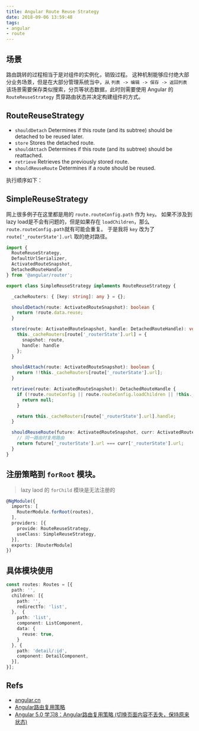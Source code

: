 ```yaml
---
title: Angular Route Reuse Strategy
date: 2018-09-06 13:59:48
tags:
- angular
- route
---
```


## 场景
路由跳转的过程相当于是对组件的实例化，销毁过程。
这种机制能够应付绝大部分业务场景，但是在大部分管理系统当中，从 `列表 -> 编辑 -> 保存 -> 返回列表` 该场景需要保存类似搜索，分页等状态数据，此时则需要使用 Angular 的 `RouteReuseStrategy` 贯穿路由状态并决定构建组件的方式。

## RouteReuseStrategy

- `shouldDetach` Determines if this route (and its subtree) should be detached to be reused later.
- `store` Stores the detached route.
- `shouldAttach` Determines if this route (and its subtree) should be reattached.
- `retrieve` Retrieves the previously stored route.
- `shouldReuseRoute` Determines if a route should be reused.

执行顺序如下：

## SimpleReuseStrategy

网上很多例子在这里都是用的 `route.routeConfig.path` 作为 `key`。
如果不涉及到lazy load是不会有问题的，但是如果存在 `loadChildren`，那么`route.routeConfig.path`就有可能会重复。
于是我将 `key` 改为了 `route['_routerState'].url` 取的绝对路径。

```ts
import {
  RouteReuseStrategy,
  DefaultUrlSerializer,
  ActivatedRouteSnapshot,
  DetachedRouteHandle
} from '@angular/router';

export class SimpleReuseStrategy implements RouteReuseStrategy {

  _cacheRouters: { [key: string]: any } = {};

  shouldDetach(route: ActivatedRouteSnapshot): boolean {
    return !route.data.reuse;
  }

  store(route: ActivatedRouteSnapshot, handle: DetachedRouteHandle): void {
    this._cacheRouters[route['_routerState'].url] = {
      snapshot: route,
      handle: handle
    };
  }

  shouldAttach(route: ActivatedRouteSnapshot): boolean {
    return !!this._cacheRouters[route['_routerState'].url];
  }

  retrieve(route: ActivatedRouteSnapshot): DetachedRouteHandle {
    if (!route.routeConfig || route.routeConfig.loadChildren || !this._cacheRouters[route['_routerState'].url]) {
      return null;
    }

    return this._cacheRouters[route['_routerState'].url].handle;
  }

  shouldReuseRoute(future: ActivatedRouteSnapshot, curr: ActivatedRouteSnapshot): boolean {
    // 同一路由时复用路由
    return future['_routerState'].url === curr['_routerState'].url;
  }
}
```

## 注册策略到 `forRoot` 模块。

> lazy laod 的 `forChild` 模块是无法注册的

```ts
@NgModule({
  imports: [
    RouterModule.forRoot(routes),
  ],
  providers: [{
    provide: RouteReuseStrategy,
    useClass: SimpleReuseStrategy,
  }],
  exports: [RouterModule]
})
```

## 具体模块使用

```ts
const routes: Routes = [{
  path: '',
  children: [{
    path: '',
    redirectTo: 'list',
  },  {
    path: 'list',
    component: ListComponent,
    data: {
      reuse: true,
    }
  }, {
    path: 'detail/:id',
    component: DetailComponent,
  }],
}];
```

## Refs
- [angular.cn](https://angular.cn/api/router/RouteReuseStrategy)
- [Angular路由复用策略](https://segmentfault.com/a/1190000011430157#articleHeader1)
- [Angular 5.0 学习8：Angular路由复用策略 (切换页面内容不丢失，保持原来状态)](https://segmentfault.com/a/1190000014944087)

